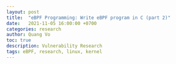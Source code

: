 ```yaml
---
layout: post
title:  "eBPF Programming: Write eBPF program in C (part 2)"
date:   2021-11-05 16:00:00 +0700
categories: research
author: Quang Vo
toc: true
description: Vulnerability Research 
tags: eBPF, research, linux, kernel
---
```

